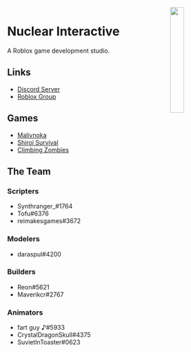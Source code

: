 <img src="https://user-images.githubusercontent.com/86300361/183279854-3f38ab84-1156-4ceb-a639-32cbc2efbf65.png" align="right" width="25%"/>

# Nuclear Interactive
A Roblox game development studio.

## Links
- [Discord Server](https://discord.gg/rTsxMxy8nW)
- [Roblox Group](https://www.roblox.com/groups/7778888/Nuclear-Interactive)

## Games
- [Malivnoka](https://www.roblox.com/games/7474630005/Malivnoka)
- [Shiroi Survival](https://www.roblox.com/games/8011403018/Shiroi-Survival)
- [Climbing Zombies](https://www.roblox.com/games/9173253245/Climbing-Zombies)

## The Team
### Scripters
- Synthranger_#1764
- Tofu#6376 
- reimakesgames#3672
### Modelers
- daraspul#4200
### Builders
- Reon#5621
- Maverikcr#2767
### Animators
- fart guy ♪#5933
- CrystalDragonSkull#4375
- SuvietInToaster#0623
